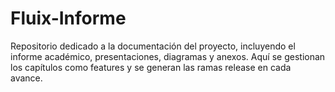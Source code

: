 # Fluix-Informe
Repositorio dedicado a la documentación del proyecto, incluyendo el informe académico, presentaciones, diagramas y anexos. Aquí se gestionan los capítulos como features y se generan las ramas release en cada avance.
